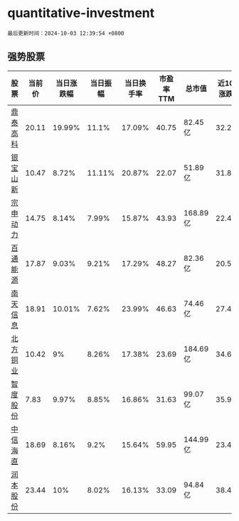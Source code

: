 # quantitative-investment

`最后更新时间：2024-10-03 12:39:54 +0800`

## 强势股票

|股票|当前价|当日涨跌幅|当日振幅|当日换手率|市盈率TTM|总市值|近10日涨跌幅|
|----|----|----|----|----|----|----|----|
|[鼎泰高科](https://xueqiu.com/S/SZ301377)|20.11|19.99%|11.1%|17.09%|40.75|82.45亿|32.22%|
|[银宝山新](https://xueqiu.com/S/SZ002786)|10.47|8.72%|11.11%|20.87%|22.07|51.89亿|31.86%|
|[宗申动力](https://xueqiu.com/S/SZ001696)|14.75|8.14%|7.99%|15.87%|43.93|168.89亿|22.41%|
|[百通能源](https://xueqiu.com/S/SZ001376)|17.87|9.03%|9.21%|17.29%|48.27|82.36亿|20.5%|
|[南天信息](https://xueqiu.com/S/SZ000948)|18.91|10.01%|7.62%|23.99%|46.63|74.46亿|27.43%|
|[北方铜业](https://xueqiu.com/S/SZ000737)|10.42|9%|8.26%|17.38%|23.69|184.69亿|34.63%|
|[智度股份](https://xueqiu.com/S/SZ000676)|7.83|9.97%|8.85%|16.86%|31.63|99.07亿|35.94%|
|[中信海直](https://xueqiu.com/S/SZ000099)|18.69|8.16%|9.2%|15.64%|59.95|144.99亿|23.45%|
|[润本股份](https://xueqiu.com/S/SH603193)|23.44|10%|8.02%|16.13%|33.09|94.84亿|38.45%|
